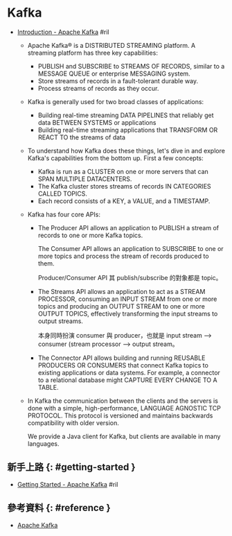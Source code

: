 # Kafka

  - [Introduction - Apache Kafka](https://kafka.apache.org/intro) #ril

      - Apache Kafka® is a DISTRIBUTED STREAMING platform. A streaming platform has three key capabilities:

          - PUBLISH and SUBSCRIBE to STREAMS OF RECORDS, similar to a MESSAGE QUEUE or enterprise MESSAGING system.
          - Store streams of records in a fault-tolerant durable way.
          - Process streams of records as they occur.

      - Kafka is generally used for two broad classes of applications:

          - Building real-time streaming DATA PIPELINES that reliably get data BETWEEN SYSTEMS or applications
          - Building real-time streaming applications that TRANSFORM OR REACT TO the streams of data

      - To understand how Kafka does these things, let's dive in and explore Kafka's capabilities from the bottom up. First a few concepts:

          - Kafka is run as a CLUSTER on one or more servers that can SPAN MULTIPLE DATACENTERS.
          - The Kafka cluster stores streams of records IN CATEGORIES CALLED TOPICS.
          - Each record consists of a KEY, a VALUE, and a TIMESTAMP.

      - Kafka has four core APIs:

          - The Producer API allows an application to PUBLISH a stream of records to one or more Kafka topics.

            The Consumer API allows an application to SUBSCRIBE to one or more topics and process the stream of records produced to them.

            Producer/Consumer API 其 publish/subscribe 的對象都是 topic。

          - The Streams API allows an application to act as a STREAM PROCESSOR, consuming an INPUT STREAM from one or more topics and producing an OUTPUT STREAM to one or more OUTPUT TOPICS, effectively transforming the input streams to output streams.

            本身同時扮演 consumer 與 producer，也就是 input stream --> consumer (stream processor --> output stream。

          - The Connector API allows building and running REUSABLE PRODUCERS OR CONSUMERS that connect Kafka topics to existing applications or data systems. For example, a connector to a relational database might CAPTURE EVERY CHANGE TO A TABLE.

      - In Kafka the communication between the clients and the servers is done with a simple, high-performance, LANGUAGE AGNOSTIC TCP PROTOCOL. This protocol is versioned and maintains backwards compatibility with older version.

        We provide a Java client for Kafka, but clients are available in many languages.

## 新手上路 {: #getting-started }

  - [Getting Started - Apache Kafka](https://kafka.apache.org/documentation.html#gettingStarted) #ril

## 參考資料 {: #reference }

  - [Apache Kafka](http://kafka.apache.org/)

